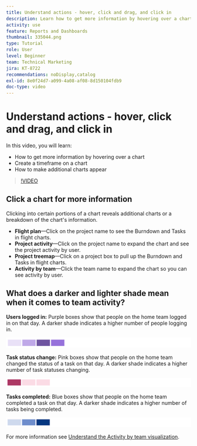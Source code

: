 ```yaml
---
title: Understand actions - hover, click and drag, and click in
description: Learn how to get more information by hovering over a chart, creating a timeframe on a chart, and making additional charts appear, all in [!UICONTROL Enhanced analytics].
activity: use
feature: Reports and Dashboards
thumbnail: 335044.png
type: Tutorial
role: User
level: Beginner
team: Technical Marketing
jira: KT-8722
recommendations: noDisplay,catalog
exl-id: 8e0f24d7-a099-4a08-af08-8d150104fdb9
doc-type: video
---
```

# Understand actions - hover, click and drag, and click in

In this video, you will learn:

* How to get more information by hovering over a chart
* Create a timeframe on a chart
* How to make additional charts appear

>[!VIDEO](https://video.tv.adobe.com/v/335044/?quality=12&learn=on&enablevpops)

## Click a chart for more information

Clicking into certain portions of a chart reveals additional charts or a breakdown of the chart's information.

* **Flight plan**—Click on the project name to see the Burndown and Tasks in flight charts.
* **Project activity**—Click on the project name to expand the chart and see the project activity by user.
* **Project treemap**—Click on a project box to pull up the Burndown and Tasks in flight charts.
* **Activity by team**—Click the team name to expand the chart so you can see activity by user.

## What does a darker and lighter shade mean when it comes to team activity?

**Users logged in:** Purple boxes show that people on the home team logged in on that day. A darker shade indicates a higher number of people logging in.

![An image of purple shaded boxes](assets/purple-shaded-boxes.png)

**Task status change:** Pink boxes show that people on the home team changed the status of a task on that day. A darker shade indicates a higher number of task statuses changing.

![An image of pink shaded boxes](assets/pink-shaded-boxes.png)

**Tasks completed:** Blue boxes show that people on the home team completed a task on that day. A darker shade indicates a higher number of tasks being completed.

![An image of blue shaded boxes](assets/blue-shaded-boxes.png)

For more information see [Understand the Activity by team visualization](https://experienceleague.adobe.com/docs/workfront/using/reporting/enhanced-analytics/activity-by-team-overview.html?lang=en).
